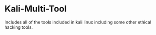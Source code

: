 # Kali-Multi-Tool
Includes all of the tools included in kali linux including some other ethical hacking tools.
